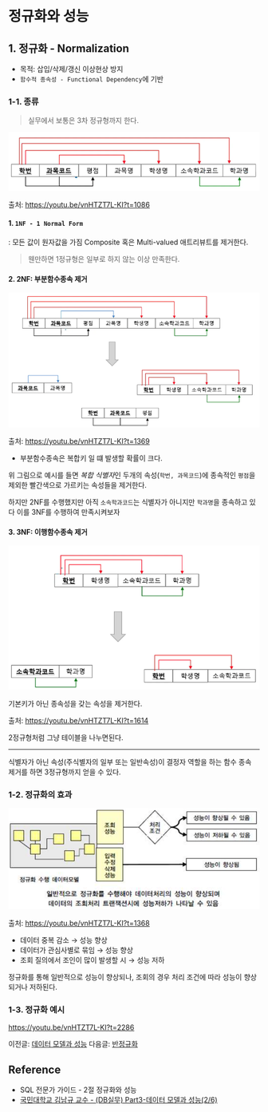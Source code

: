 # 정규화와 성능
## 1. 정규화 - Normalization
- 목적: 삽입/삭제/갱신 이상현상 방지
- `함수적 종속성 - Functional Dependency`에 기반

### 1-1. 종류
> 실무에서 보통은 3차 정규형까지 한다.

<img src="img/normalization-ex.png">

출처: https://youtu.be/vnHTZT7L-KI?t=1086

#### 1. `1NF - 1 Normal Form`
: 모든 값이 원자값을 가짐
Composite 혹은 Multi-valued 애트리뷰트를 제거한다.
> 웬만하면 1정규형은 일부로 하지 않는 이상 만족한다.

#### 2. 2NF: 부분함수종속 제거
<img src="img/2nf-ex.png">

출처: https://youtu.be/vnHTZT7L-KI?t=1369

- 부분함수종속은 복합키 일 떄 발생할 확률이 크다.

위 그림으로 예시를 들면 *복합 식별자*인 두개의 속성(`학번, 과목코드`)에 종속적인 `평점`을 제외한 빨간색으로 가르키는 속성들을 제거한다.

하지만 2NF를 수행했지만 아직 `소속학과코드`는 식별자가 아니지만 `학과명`을 종속하고 있다 이를 3NF를 수행하여 만족시켜보자

#### 3. 3NF: 이행함수종속 제거
<img src="img/3nf-ex.png">

기본키가 아닌 종속성을 갖는 속성을 제거한다.

출처: https://youtu.be/vnHTZT7L-KI?t=1614

2정규형처럼 그냥 테이블을 나누면된다.

---

식별자가 아닌 속성(주식별자의 일부 또는 일반속성)이 결정자 역할을 하는 함수 종속 제거를 하면 3정규형까지 얻을 수 있다.

### 1-2. 정규화의 효과
<img width=700 src="img/performing-normalization.png">

출처: https://youtu.be/vnHTZT7L-KI?t=1368

- 데이터 중복 감소 &rarr; 성능 향상
- 데이터가 관심사별로 묶임 &rarr; 성능 향상
- 조회 질의에서 조인이 많이 발생할 시 &rarr; 성능 저하

정규화를 통해 일반적으로 성능이 향상되나, 조회의 경우 처리 조건에 따라 성능이 향상되거나 저하된다.

### 1-3. 정규화 예시
https://youtu.be/vnHTZT7L-KI?t=2286

이전글: [데이터 모델과 성능](data-model-and-performance.md)
다음글: [반정규화](denormalization.md)

## Reference
- SQL 전문가 가이드 - 2절 정규화와 성능
- [국민대학교 김남규 교수 - (DB실무) Part3-데이터 모델과 성능(2/6)](https://youtu.be/vnHTZT7L-KI)

